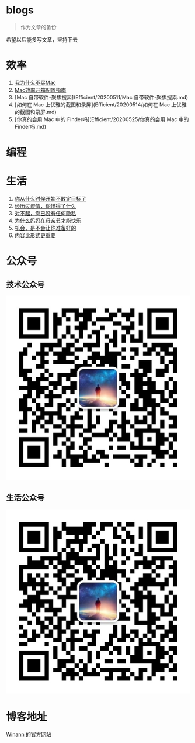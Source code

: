# blogs

> 作为文章的备份

希望以后能多写文章，坚持下去

# 效率



1. [我为什么不买Mac](./Efficient/20200421/我为什么不买Mac.md)
2. [Mac效率开箱配置指南](Efficient/20200503/Mac效率开箱配置指南.md)
3. [Mac 自带软件-聚焦搜索](Efficient/20200511/Mac 自带软件-聚焦搜索.md)
4. [如何在 Mac 上优雅的截图和录屏](Efficient/20200514/如何在 Mac 上优雅的截图和录屏.md)
5. [你真的会用 Mac 中的 Finder吗](Efficient/20200525/你真的会用 Mac 中的 Finder吗.md)

# 编程



# 生活



1. [你从什么时候开始不敢定目标了](./Life/20200425/你从什么时候开始不敢定目标了.md)
2. [经历过疫情，你懂得了什么](Life/20200505/经历过疫情，你懂得了什么.md)
3. [对不起，您已没有任何隐私](Life/20200507/对不起，您已没有任何隐私.md)
4. [为什么妈妈在母亲节才能快乐](Life/20200510/为什么妈妈在母亲节才能快乐.md)
5. [机会，是不会让你准备好的](Life/20200517/机会，是不会让你准备好的.md)
6. [内容比形式更重要](Life/20200524/内容比形式更重要.md)

# 公众号

## 技术公众号

![Winann](Resources/Winann.jpg)

## 生活公众号

![安然若宋](Resources/安然若宋.jpg)

# 博客地址

[Winann 的官方网站](http://www.swinann.com)

